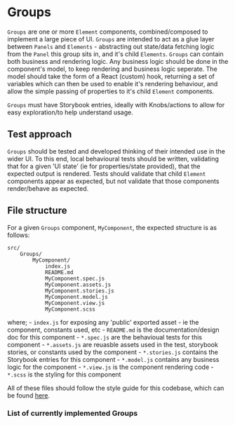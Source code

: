 # Groups

`Groups` are one or more `Element` components, combined/composed to implement
a large piece of UI. `Groups` are intended to act as a glue layer between
`Panels` and `Elements` - abstracting out state/data fetching logic from
the `Panel` this group sits in, and it's child `Elements`.  `Groups` can 
contain both business and rendering logic. Any business logic should be
done in the component's model, to keep rendering and business logic
seperate. The model should take the form of a React (custom) hook, 
returning a set of variables which can then be used to enable it's
rendering behaviour, and allow the simple passing of properties to it's 
child `Element` components.

`Groups` must have Storybook entries, ideally with Knobs/actions to allow for
easy exploration/to help understand usage.

## Test approach

`Groups` should be tested and developed thinking of their intended use in
the wider UI. To this end, local behavioural tests should be written, 
validating that for a given 'UI state' (ie for properties/state provided), 
that the expected output is rendered. Tests should validate that child 
`Element` components appear as expected, but not validate that those 
components render/behave as expected.

## File structure

For a given `Groups` component, `MyComponent`, the expected structure is as
follows:

```
src/
    Groups/
        MyComponent/
            index.js
            README.md
            MyComponent.spec.js
            MyComponent.assets.js
            MyComponent.stories.js
            MyComponent.model.js
            MyComponent.view.js
            MyComponent.scss
```

where;
    - `index.js` for exposing any 'public' exported asset - ie the component,
    constants used, etc
    - `README.md` is the documentation/design doc for this component
    - `*.spec.js` are the behavioual tests for this component 
    - `*.assets.js` are reuasble assets used in the test, storybook stories,
    or constants used by the component
    - `*.stories.js` contains the Storybook entries for this component
    - `*.model.js` contains any business logic for the component
    - `*.view.js` is the component rendering code
    - `*.scss` is the styling for this component

All of these files should follow the style guide for this codebase, which 
can be found [here](../../docs/CodeStyle.md).

### List of currently implemented Groups